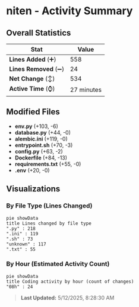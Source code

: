 # niten - Activity Summary 

## Overall Statistics

| Stat                   | Value                                                             |
| ---------------------- | ----------------------------------------------------------------- |
| **Lines Added** (➕)   | 558                                          |
| **Lines Removed** (➖) | 24                                        |
| **Net Change** (↕)    | 534                |
| **Active Time** (⌚)   | 27 minutes |


## Modified Files
- **env.py** (+103, -6)
- **database.py** (+44, -0)
- **alembic.ini** (+119, -0)
- **entrypoint.sh** (+70, -3)
- **config.py** (+63, -2)
- **Dockerfile** (+84, -13)
- **requirements.txt** (+55, -0)
- **.env** (+20, -0)

## Visualizations

### By File Type (Lines Changed)

```mermaid
pie showData
title Lines changed by file type
".py" : 218
".ini" : 119
".sh" : 73
"unknown" : 117
".txt" : 55
```

### By Hour (Estimated Activity Count)

```mermaid
pie showData
title Coding activity by hour (count of changes)
"08h" : 24
```


> **Last Updated:** 5/12/2025, 8:28:30 AM